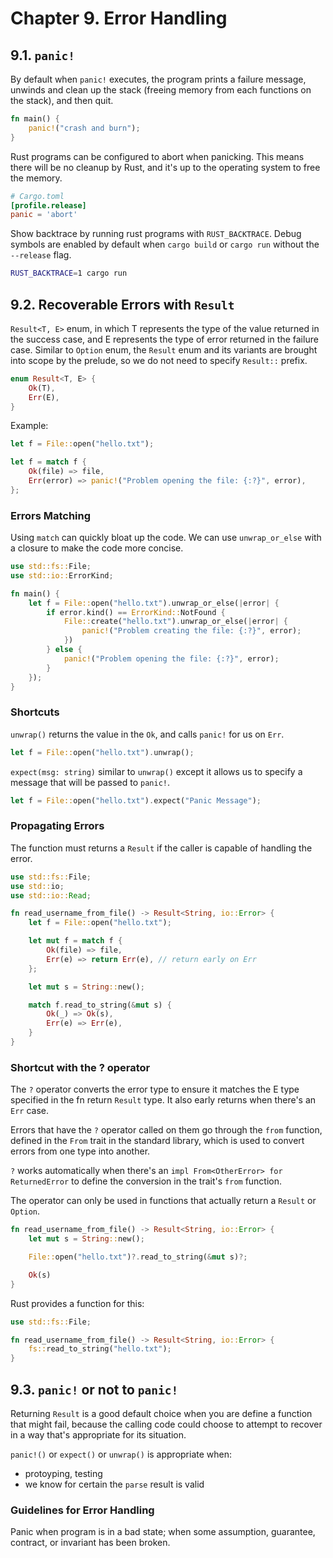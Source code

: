 # Chapter 9. Error Handling

## 9.1. `panic!`

By default when `panic!` executes, the program prints a failure message, unwinds and clean up the stack (freeing memory from each functions on the stack), and then quit.

```rust
fn main() {
    panic!("crash and burn");
}
```

Rust programs can be configured to abort when panicking. This means there will be no cleanup by Rust, and it's up to the operating system to free the memory.

```toml
# Cargo.toml
[profile.release]
panic = 'abort'
```

Show backtrace by running rust programs with `RUST_BACKTRACE`. Debug symbols are enabled by default when `cargo build` or `cargo run` without the `--release` flag.

```zsh
RUST_BACKTRACE=1 cargo run
```

## 9.2. Recoverable Errors with `Result`

`Result<T, E>` enum, in which T represents the type of the value returned in the success case, and E represents the type of error returned in the failure case. Similar to `Option` enum, the `Result` enum and its variants are brought into scope by the prelude, so we do not need to specify `Result::` prefix.

```rust
enum Result<T, E> {
    Ok(T),
    Err(E),
}
```

Example:

```rust
let f = File::open("hello.txt");

let f = match f {
    Ok(file) => file,
    Err(error) => panic!("Problem opening the file: {:?}", error),
};
```

### Errors Matching

Using `match` can quickly bloat up the code. We can use `unwrap_or_else` with a closure to make the code more concise.

```rust
use std::fs::File;
use std::io::ErrorKind;

fn main() {
    let f = File::open("hello.txt").unwrap_or_else(|error| {
        if error.kind() == ErrorKind::NotFound {
            File::create("hello.txt").unwrap_or_else(|error| {
                panic!("Problem creating the file: {:?}", error);
            })
        } else {
            panic!("Problem opening the file: {:?}", error);
        }
    });
}
```

### Shortcuts

`unwrap()` returns the value in the `Ok`, and calls `panic!` for us on `Err`.

```rust
let f = File::open("hello.txt").unwrap();
```

`expect(msg: string)` similar to `unwrap()` except it allows us to specify a message that will be passed to `panic!`.

```rust
let f = File::open("hello.txt").expect("Panic Message");
```

### Propagating Errors

The function must returns a `Result` if the caller is capable of handling the error.

```rust
use std::fs::File;
use std::io;
use std::io::Read;

fn read_username_from_file() -> Result<String, io::Error> {
    let f = File::open("hello.txt");

    let mut f = match f {
        Ok(file) => file,
        Err(e) => return Err(e), // return early on Err
    };

    let mut s = String::new();

    match f.read_to_string(&mut s) {
        Ok(_) => Ok(s),
        Err(e) => Err(e),
    }
}
```

### Shortcut with the ? operator

The `?` operator converts the error type to ensure it matches the E type specified in the fn return `Result` type. It also early returns when there's an `Err` case.

Errors that have the `?` operator called on them go through the `from` function, defined in the `From` trait in the standard library, which is used to convert errors from one type into another.

`?` works automatically when there's an `impl From<OtherError> for ReturnedError` to define the conversion in the trait's `from` function.

The operator can only be used in functions that actually return a `Result` or `Option`.

```rust
fn read_username_from_file() -> Result<String, io::Error> {
    let mut s = String::new();

    File::open("hello.txt")?.read_to_string(&mut s)?;

    Ok(s)
}
```

Rust provides a function for this:

```rust
use std::fs::File;

fn read_username_from_file() -> Result<String, io::Error> {
    fs::read_to_string("hello.txt");
}
```

## 9.3. `panic!` or not to `panic!`

Returning `Result` is a good default choice when you are define a function that might fail, because the calling code could choose to attempt to recover in a way that's appropriate for its situation.

`panic!()` or `expect()` or `unwrap()` is appropriate when:
- protoyping, testing
- we know for certain the `parse` result is valid

### Guidelines for Error Handling

Panic when program is in a bad state; when some assumption, guarantee, contract, or invariant has been broken.

